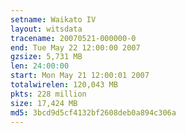 ```yaml
---
setname: Waikato IV
layout: witsdata
tracename: 20070521-000000-0
end: Tue May 22 12:00:00 2007
gzsize: 5,731 MB
len: 24:00:00
start: Mon May 21 12:00:01 2007
totalwirelen: 120,043 MB
pkts: 228 million
size: 17,424 MB
md5: 3bcd9d5cf4132bf2608deb0a894c306a
---
```

